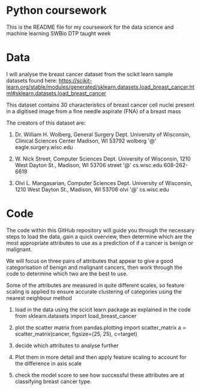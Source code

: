 # Python coursework

This is the README file for my coursework for the data science and machine 
learning SWBio DTP taught week

# Data

I will analyse the breast cancer dataset from the scikit learn sample datasets
found here: 
https://scikit-learn.org/stable/modules/generated/sklearn.datasets.load_breast_cancer.html#sklearn.datasets.load_breast_cancer

This dataset contains 30 characteristics of breast cancer cell nuclei present in 
a digitised image from a fine needle aspirate (FNA) of a breast mass 

The creators of this dataset are:
1. Dr. William H. Wolberg, General Surgery Dept.
University of Wisconsin, Clinical Sciences Center
Madison, WI 53792
wolberg '@' eagle.surgery.wisc.edu

2. W. Nick Street, Computer Sciences Dept.
University of Wisconsin, 1210 West Dayton St., Madison, WI 53706
street '@' cs.wisc.edu 608-262-6619

3. Olvi L. Mangasarian, Computer Sciences Dept.
University of Wisconsin, 1210 West Dayton St., Madison, WI 53706
olvi '@' cs.wisc.edu

# Code 

The code within this GitHub repository will guide you through the necessary steps to 
load the data, gain a quick overview, then determine which are the most appropriate 
attributes to use as a prediction of if a cancer is benign or malignant.

We will focus on three pairs of attributes that appear to give a good categorisation 
of benign and malignant cancers, then work through the code to determine which two
are the best to use.

Some of the attributes are measured in quite different scales, so feature scaling
is applied to ensure accurate clustering of categories using the nearest neighbour
method

1. load in the data using the scicit learn package as explained in the code
from sklearn.datasets import load_breast_cancer

2. plot the scatter matrix from pandas.plotting import scatter_matrix
a = scatter_matrix(cancer, figsize=(25, 25), c=target) 

3. decide which attributes to analyse further

4. Plot them in more detail and then apply feature scaling to account for the 
difference in axis scale

5. check the model score to see how successful these attributes are at classifying
breast cancer type.
